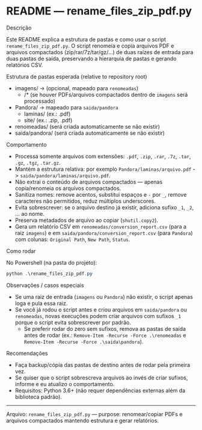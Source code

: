 # README — rename_files_zip_pdf.py

Descrição

Este README explica a estrutura de pastas e como usar o script `rename_files_zip_pdf.py`. O script renomeia e copia arquivos PDF e arquivos compactados (zip/rar/7z/tar/gz/...) de duas raízes de entrada para duas pastas de saída, preservando a hierarquia de pastas e gerando relatórios CSV.

Estrutura de pastas esperada (relative to repository root)

- imagens/                 -> (opcional, mapeado para `renomeadas`)
  - <subpastas>/*           (se houver PDFs/arquivos compactados dentro de `imagens` será processado)
- Pandora/                 -> mapeado para `saida/pandora`
  - laminas/               (ex.: .pdf)
  - site/                  (ex.: .zip, .pdf)
- renomeadas/              (será criada automaticamente se não existir)
- saida/pandora/           (será criada automaticamente se não existir)

Comportamento

- Processa somente arquivos com extensões: `.pdf`, `.zip`, `.rar`, `.7z`, `.tar`, `.gz`, `.tgz`, `.tar.gz`.
- Mantém a estrutura relativa: por exemplo `Pandora/laminas/arquivo.pdf` -> `saida/pandora/laminas/arquivo.pdf`.
- Não extrai o conteúdo de arquivos compactados — apenas copia/renomeia os arquivos compactados.
- Sanitiza nomes: remove acentos, substitui espaços e `-` por `_`, remove caracteres não permitidos, reduz múltiplos underscores.
- Evita sobrescrever: se o arquivo destino já existir, adiciona sufixo `_1`, `_2`, ... ao nome.
- Preserva metadados de arquivo ao copiar (`shutil.copy2`).
- Gera um relatório CSV em `renomeadas/conversion_report.csv` (para a raiz `imagens`) e em `saida/pandora/conversion_report.csv` (para `Pandora`) com colunas: `Original Path`, `New Path`, `Status`.

Como rodar

No Powershell (na pasta do projeto):

```powershell
python .\rename_files_zip_pdf.py
```

Observações / casos especiais

- Se uma raiz de entrada (`imagens` ou `Pandora`) não existir, o script apenas loga e pula essa raiz.
- Se você já rodou o script antes e criou arquivos em `saida/pandora` ou `renomeadas`, novas execuções podem criar arquivos com sufixos `_1` porque o script evita sobrescrever por padrão.
  - Se preferir rodar do zero sem sufixos, remova as pastas de saída antes de rodar (ex.: `Remove-Item -Recurse -Force .\renomeadas` e `Remove-Item -Recurse -Force .\saida\pandora`).

Recomendações

- Faça backup/cópia das pastas de destino antes de rodar pela primeira vez.
- Se quiser que o script sobrescreva arquivos ao invés de criar sufixos, informe e eu atualizo o comportamento.
- Requisitos: Python 3.6+ (não requer dependências externas além da biblioteca padrão).


---

Arquivo: `rename_files_zip_pdf.py` — purpose: renomear/copiar PDFs e arquivos compactados mantendo estrutura e gerar relatórios.
